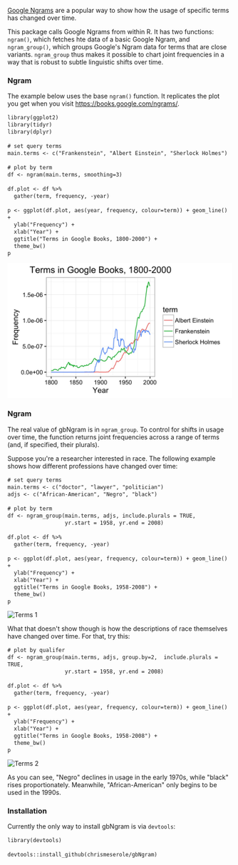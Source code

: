 [Google Ngrams](https://books.google.com/ngrams) are a popular way to show how the usage of specific terms has changed over time. 

This package calls Google Ngrams from within R. It has two functions: `ngram()`, which fetches hte data of a basic Google Ngram, and `ngram_group()`, which groups Google's Ngram data for terms that are close variants.  `ngram_group` thus makes it possible to chart joint frequencies in a way that is robust to subtle linguistic shifts over time.

### Ngram

The example below uses the base `ngram()` function. It replicates the plot you get when you visit https://books.google.com/ngrams/.

	library(ggplot2)
	library(tidyr)
	library(dplyr)

	# set query terms
	main.terms <- c("Frankenstein", "Albert Einstein", "Sherlock Holmes")

	# plot by term
	df <- ngram(main.terms, smoothing=3)

	df.plot <- df %>%
	  gather(term, frequency, -year)

	p <- ggplot(df.plot, aes(year, frequency, colour=term)) + geom_line() +
	  ylab("Frequency") +
	  xlab("Year") +
	  ggtitle("Terms in Google Books, 1800-2000") +
	  theme_bw()
	p

![Alt text](figure/basic.jpeg "Optional Title")


### Ngram

The real value of gbNgram is in `ngram_group`. To control for shifts in usage over time, the function returns joint frequencies across a range of terms (and, if specified, their plurals).

Suppose you're a researcher interested in race. The following example shows how different professions have changed over time: 

	# set query terms
	main.terms <- c("doctor", "lawyer", "politician")
	adjs <- c("African-American", "Negro", "black")

	# plot by term
	df <- ngram_group(main.terms, adjs, include.plurals = TRUE,
	                  yr.start = 1958, yr.end = 2008)

	df.plot <- df %>%
	  gather(term, frequency, -year)

	p <- ggplot(df.plot, aes(year, frequency, colour=term)) + geom_line() +
	  ylab("Frequency") +
	  xlab("Year") +
	  ggtitle("Terms in Google Books, 1958-2008") +
	  theme_bw()
	p


![Terms 1](https://github.com/chrismeserole/gbNgram/tree/master/figure/terms1.svg "Terms 1")


What that doesn't show though is how the descriptions of race themselves have changed over time. For that, try this: 

	# plot by qualifer
	df <- ngram_group(main.terms, adjs, group.by=2,  include.plurals = TRUE,
	                  yr.start = 1958, yr.end = 2008)

	df.plot <- df %>%
	  gather(term, frequency, -year)

	p <- ggplot(df.plot, aes(year, frequency, colour=term)) + geom_line() +
	  ylab("Frequency") +
	  xlab("Year") +
	  ggtitle("Terms in Google Books, 1958-2008") +
	  theme_bw()
	p

![Terms 2](https://github.com/chrismeserole/gbNgram/tree/master/figure/terms2.svg "Terms 2")

As you can see, "Negro" declines in usage in the early 1970s, while "black" rises proportionately. Meanwhile, "African-American" only begins to be used in the 1990s. 

### Installation

Currently the only way to install gbNgram is via `devtools`: 

	library(devtools)

	devtools::install_github(chrismeserole/gbNgram)
